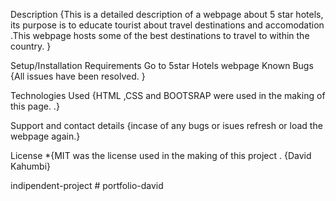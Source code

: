 Description
{This is a detailed description of a webpage about 5 star hotels, its purpose is to educate tourist about travel destinations and accomodation .This webpage hosts some of the best destinations to travel to within the country. }

Setup/Installation Requirements
Go to 5star Hotels webpage
Known Bugs
{All issues have been resolved. }

Technologies Used
{HTML ,CSS and BOOTSRAP were used in the making of this page. .}

Support and contact details
{incase of any bugs or isues refresh or load the webpage again.}

License
*{MIT was the license used in the making of this project .
{David Kahumbi}

indipendent-project # portfolio-david
